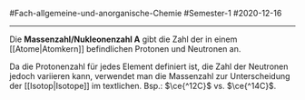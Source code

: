 #Fach-allgemeine-und-anorganische-Chemie  #Semester-1 #2020-12-16

---

Die **Massenzahl/Nukleonenzahl A** gibt die Zahl der in einem [[Atome|Atomkern]] befindlichen Protonen und Neutronen an.

Da die Protonenzahl für jedes Element definiert ist, die Zahl der Neutronen jedoch variieren kann, verwendet man die Massenzahl zur Unterscheidung der [[Isotop|Isotope]] im textlichen. Bsp.: $\ce{^12C}$ vs. $\ce{^14C}$.